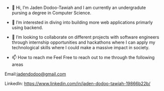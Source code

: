 - 👋 Hi, I’m Jaden Dodoo-Tawiah and I am currently an undergradute pursing a degree in Computer Science. 
- 👀 I’m interested in diving into building more web applications primarly using backend. 
- 💞️ I’m looking to collaborate on different projects with software engineers through internship opportunities and hackathons where I can apply my technological skills where I could make a massive impact in society. 

- 📫 How to reach me 
Feel Free to reach out to me through the following areas

Email:jadendodoo@gmail.com 


Linkedln: https://www.linkedin.com/in/jaden-dodoo-tawiah-19866b22b/

<!---
JadenD5321/JadenD5321 is a ✨ special ✨ repository because its `README.md` (this file) appears on your GitHub profile.
You can click the Preview link to take a look at your changes.
--->
